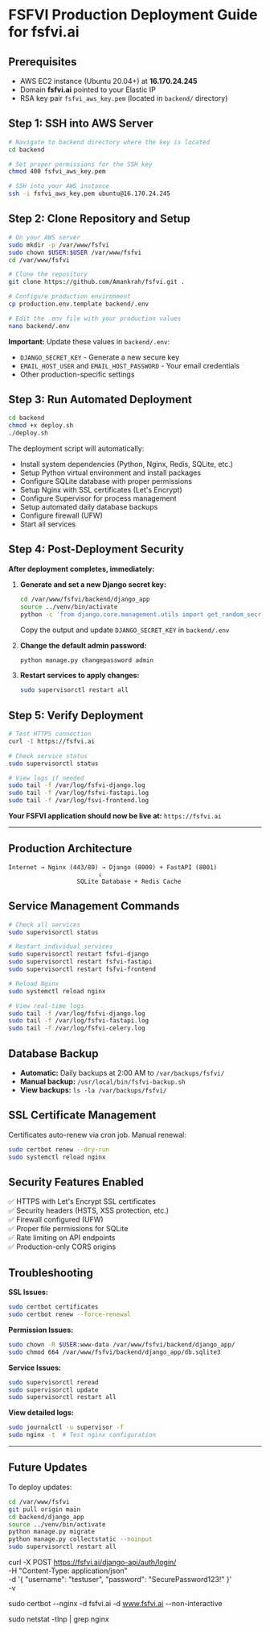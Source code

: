 # FSFVI Production Deployment Guide for fsfvi.ai

## Prerequisites

- AWS EC2 instance (Ubuntu 20.04+) at **16.170.24.245**
- Domain **fsfvi.ai** pointed to your Elastic IP
- RSA key pair `fsfvi_aws_key.pem` (located in `backend/` directory)

## Step 1: SSH into AWS Server

```bash
# Navigate to backend directory where the key is located
cd backend

# Set proper permissions for the SSH key
chmod 400 fsfvi_aws_key.pem

# SSH into your AWS instance
ssh -i fsfvi_aws_key.pem ubuntu@16.170.24.245
```

## Step 2: Clone Repository and Setup

```bash
# On your AWS server
sudo mkdir -p /var/www/fsfvi
sudo chown $USER:$USER /var/www/fsfvi
cd /var/www/fsfvi

# Clone the repository
git clone https://github.com/Amankrah/fsfvi.git .

# Configure production environment
cp production.env.template backend/.env

# Edit the .env file with your production values
nano backend/.env
```

**Important:** Update these values in `backend/.env`:
- `DJANGO_SECRET_KEY` - Generate a new secure key
- `EMAIL_HOST_USER` and `EMAIL_HOST_PASSWORD` - Your email credentials
- Other production-specific settings

## Step 3: Run Automated Deployment

```bash
cd backend
chmod +x deploy.sh
./deploy.sh
```

The deployment script will automatically:
- Install system dependencies (Python, Nginx, Redis, SQLite, etc.)
- Setup Python virtual environment and install packages
- Configure SQLite database with proper permissions
- Setup Nginx with SSL certificates (Let's Encrypt)
- Configure Supervisor for process management
- Setup automated daily database backups
- Configure firewall (UFW)
- Start all services

## Step 4: Post-Deployment Security

**After deployment completes, immediately:**

1. **Generate and set a new Django secret key:**
   ```bash
   cd /var/www/fsfvi/backend/django_app
   source ../venv/bin/activate
   python -c 'from django.core.management.utils import get_random_secret_key; print(get_random_secret_key())'
   ```
   Copy the output and update `DJANGO_SECRET_KEY` in `backend/.env`

2. **Change the default admin password:**
   ```bash
   python manage.py changepassword admin
   ```

3. **Restart services to apply changes:**
   ```bash
   sudo supervisorctl restart all
   ```

## Step 5: Verify Deployment

```bash
# Test HTTPS connection
curl -I https://fsfvi.ai

# Check service status
sudo supervisorctl status

# View logs if needed
sudo tail -f /var/log/fsfvi-django.log
sudo tail -f /var/log/fsfvi-fastapi.log
sudo tail -f /var/log/fsvi-frontend.log
```

**Your FSFVI application should now be live at:** `https://fsfvi.ai`

---

## Production Architecture

```
Internet → Nginx (443/80) → Django (8000) + FastAPI (8001)
                         ↓
                   SQLite Database + Redis Cache
```

## Service Management Commands

```bash
# Check all services
sudo supervisorctl status

# Restart individual services
sudo supervisorctl restart fsfvi-django
sudo supervisorctl restart fsfvi-fastapi
sudo supervisorctl restart fsfvi-frontend

# Reload Nginx
sudo systemctl reload nginx

# View real-time logs
sudo tail -f /var/log/fsfvi-django.log
sudo tail -f /var/log/fsfvi-fastapi.log
sudo tail -f /var/log/fsfvi-celery.log
```

## Database Backup

- **Automatic:** Daily backups at 2:00 AM to `/var/backups/fsfvi/`
- **Manual backup:** `/usr/local/bin/fsfvi-backup.sh`
- **View backups:** `ls -la /var/backups/fsfvi/`

## SSL Certificate Management

Certificates auto-renew via cron job. Manual renewal:
```bash
sudo certbot renew --dry-run
sudo systemctl reload nginx
```

## Security Features Enabled

✅ HTTPS with Let's Encrypt SSL certificates  
✅ Security headers (HSTS, XSS protection, etc.)  
✅ Firewall configured (UFW)  
✅ Proper file permissions for SQLite  
✅ Rate limiting on API endpoints  
✅ Production-only CORS origins  

## Troubleshooting

**SSL Issues:**
```bash
sudo certbot certificates
sudo certbot renew --force-renewal
```

**Permission Issues:**
```bash
sudo chown -R $USER:www-data /var/www/fsfvi/backend/django_app/
sudo chmod 664 /var/www/fsfvi/backend/django_app/db.sqlite3
```

**Service Issues:**
```bash
sudo supervisorctl reread
sudo supervisorctl update
sudo supervisorctl restart all
```

**View detailed logs:**
```bash
sudo journalctl -u supervisor -f
sudo nginx -t  # Test nginx configuration
```

---

## Future Updates

To deploy updates:
```bash
cd /var/www/fsfvi
git pull origin main
cd backend/django_app
source ../venv/bin/activate
python manage.py migrate
python manage.py collectstatic --noinput
sudo supervisorctl restart all
``` 


curl -X POST https://fsfvi.ai/django-api/auth/login/ \
  -H "Content-Type: application/json" \
  -d '{
    "username": "testuser",
    "password": "SecurePassword123!"
  }' \
  -v


  sudo certbot --nginx -d fsfvi.ai -d www.fsfvi.ai --non-interactive

  sudo netstat -tlnp | grep nginx